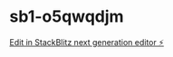 # sb1-o5qwqdjm

[Edit in StackBlitz next generation editor ⚡️](https://stackblitz.com/~/github.com/ulasserbetcioglu/sb1-o5qwqdjm)